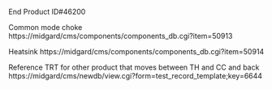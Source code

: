 End Product ID#46200

Common mode choke
https://midgard/cms/components/components_db.cgi?item=50913

Heatsink
https://midgard/cms/components/components_db.cgi?item=50914


Reference TRT for other product that moves between TH and CC and back
https://midgard/cms/newdb/view.cgi?form=test_record_template;key=6644